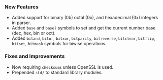 ### New Features

* Added support for binary (0b) octal (0o), and hexadecimal (0x) integers in parser.
* Added `base` and `base?` symbols to set and get the current number base (dec, hex, bin or oct).
* Added `bitand`, `bitor`, `bitxor`, `bitparity`, `bitreverse`, `bitclear`, `bitflip`, `bitset`, `bitmask` symbols for biwise operations.

### Fixes and Improvements

* Now requiring `checksums` unless OpenSSL is used.
* Prepended `std/` to standard library modules.
